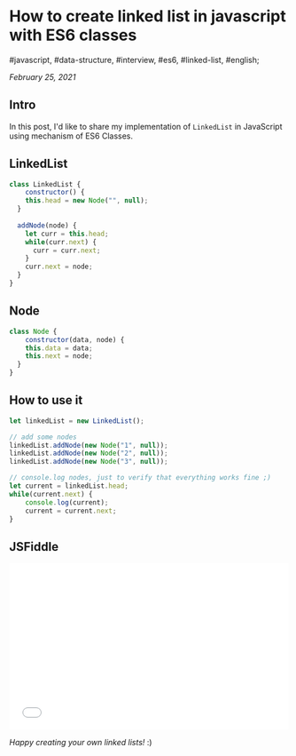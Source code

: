 # How to create linked list in javascript with ES6 classes

#javascript, #data-structure, #interview, #es6, #linked-list, #english;

_February 25, 2021_

## Intro

In this post, I'd like to share my implementation of `LinkedList` in JavaScript using mechanism of ES6 Classes.

## LinkedList

```js
class LinkedList {
	constructor() {
    this.head = new Node("", null);
  }
  
  addNode(node) {
    let curr = this.head;
    while(curr.next) {
      curr = curr.next;
    }
    curr.next = node;
  }
}
```

## Node

```js
class Node {
	constructor(data, node) {
  	this.data = data;
    this.next = node;
  }
}
```

## How to use it

```js
let linkedList = new LinkedList();

// add some nodes
linkedList.addNode(new Node("1", null));
linkedList.addNode(new Node("2", null));
linkedList.addNode(new Node("3", null));

// console.log nodes, just to verify that everything works fine ;)
let current = linkedList.head;
while(current.next) {
	console.log(current);
 	current = current.next;
}
```

## JSFiddle

<iframe width="100%" height="300" src="//jsfiddle.net/r7nx0sda/embedded/js,result/dark/" allowfullscreen="allowfullscreen" allowpaymentrequest frameborder="0"></iframe>

_Happy creating your own linked lists!_ :)
